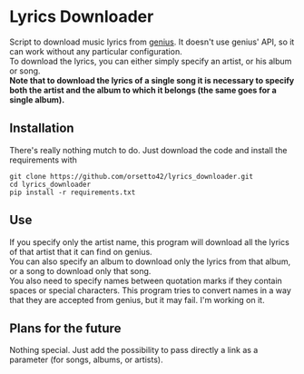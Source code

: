 # Lyrics Downloader

Script to download music lyrics from [genius](https://genius.com/). It doesn't use genius' API, so it can work without any particular configuration. <br>
To download the lyrics, you can either simply specify an artist, or his album or song. <br>
**Note that to download the lyrics of a single song it is necessary to specify both the artist and the album to which it belongs (the same goes for a single album).**

## Installation

There's really nothing mutch to do. Just download the code and install the requirements with

    git clone https://github.com/orsetto42/lyrics_downloader.git
    cd lyrics_downloader
    pip install -r requirements.txt

## Use

If you specify only the artist name, this program will download all the lyrics of that artist that it can find on genius. <br>
You can also specify an album to download only the lyrics from that album, or a song to download only that song. <br>
You also need to specify names between quotation marks if they contain spaces or special characters. This program tries to convert names in a way that they are accepted from genius, but it may fail. I'm working on it.

## Plans for the future

Nothing special. Just add the possibility to pass directly a link as a parameter (for songs, albums, or artists).
